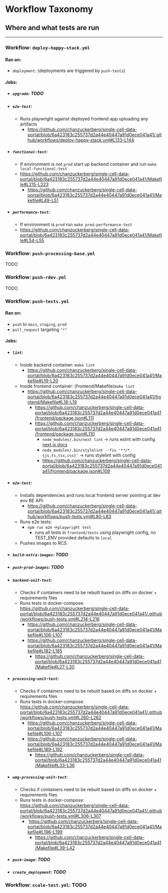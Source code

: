 # Workflow Taxonomy

## Where and what tests are run

---

### Workflow: `deploy-happy-stack.yml`

#### Ran on:

- `deployment`: (deployments are triggered by `push-tests`)

#### Jobs:

- ##### `upgrade`: TODO
- ##### `e2e-test`:
  - Runs playwright against deployed frontend app uploading any artifacts
    - https://github.com/chanzuckerberg/single-cell-data-portal/blob/6a423183c255737d2a44e40447a91d0ece041a41/.github/workflows/deploy-happy-stack.yml#L133-L144
- ##### `functional-test`:
  - If environment is not `prod` start up backend container and run `make local-functional-test`
  - https://github.com/chanzuckerberg/single-cell-data-portal/blob/6a423183c255737d2a44e40447a91d0ece041a41/Makefile#L215-L223
    - https://github.com/chanzuckerberg/single-cell-data-portal/blob/6a423183c255737d2a44e40447a91d0ece041a41/Makefile#L49-L51
- ##### `performance-test`:
  - If environment is `prod` run `make prod-performance-test`
  - https://github.com/chanzuckerberg/single-cell-data-portal/blob/6a423183c255737d2a44e40447a91d0ece041a41/Makefile#L54-L55

### Workflow: `push-processing-base.yml`

TODO

### Workflow: `push-rdev.yml`

TODO

### Workflow: `push-tests.yml`

#### Ran on:

- `push` to `main`, `staging`, `prod`
- `pull_request` targeting `"*"`

#### Jobs:

- ##### `lint`:

  - Inside backend container: `make lint`
    - https://github.com/chanzuckerberg/single-cell-data-portal/blob/6a423183c255737d2a44e40447a91d0ece041a41/Makefile#L19-L20
  - Inside frontend container: (frontend/Makefile)`make lint`
    - https://github.com/chanzuckerberg/single-cell-data-portal/blob/6a423183c255737d2a44e40447a91d0ece041a41/frontend/Makefile#L18-L19
      - https://github.com/chanzuckerberg/single-cell-data-portal/blob/6a423183c255737d2a44e40447a91d0ece041a41/frontend/package.json#L111
      - https://github.com/chanzuckerberg/single-cell-data-portal/blob/6a423183c255737d2a44e40447a91d0ece041a41/frontend/package.json#L110
        - `node_modules/.bin/next lint` -> runs eslint with config [next.js docs](https://nextjs.org/docs/basic-features/eslint)
        - `node_modules/.bin/stylelint --fix '**/*.{js,ts,tsx,css}'` -> runs stylelint with config
        - https://github.com/chanzuckerberg/single-cell-data-portal/blob/6a423183c255737d2a44e40447a91d0ece041a41/frontend/package.json#L109

- ##### `e2e-test`:

  - Installs dependencies and runs local frontend server pointing at dev env BE API:
    - https://github.com/chanzuckerberg/single-cell-data-portal/blob/6a423183c255737d2a44e40447a91d0ece041a41/.github/workflows/push-tests.yml#L80-L83
  - Runs e2e tests:
    - `npm run e2e` ->`playwright test`
      - runs all tests in `frontend/tests` using playwright config, no TEST_ENV provided defaults to `local`
  - Pushes images to RCS

- ##### `build-extra-images`: TODO

- ##### `push-prod-images`: TODO

- ##### `backend-unit-test`:

  - Checks if containers need to be rebuilt based on diffs on docker + requirements files
  - Runs tests in docker-compose: https://github.com/chanzuckerberg/single-cell-data-portal/blob/6a423183c255737d2a44e40447a91d0ece041a41/.github/workflows/push-tests.yml#L214-L216
    - https://github.com/chanzuckerberg/single-cell-data-portal/blob/6a423183c255737d2a44e40447a91d0ece041a41/Makefile#L106-L107
    - https://github.com/chanzuckerberg/single-cell-data-portal/blob/6a423183c255737d2a44e40447a91d0ece041a41/Makefile#L182-L185
      - https://github.com/chanzuckerberg/single-cell-data-portal/blob/6a423183c255737d2a44e40447a91d0ece041a41/Makefile#L27-L30

- ##### `processing-unit-test`:

  - Checks if containers need to be rebuilt based on diffs on docker + requirements files
  - Runs tests in docker-compose: https://github.com/chanzuckerberg/single-cell-data-portal/blob/6a423183c255737d2a44e40447a91d0ece041a41/.github/workflows/push-tests.yml#L260-L262
    - https://github.com/chanzuckerberg/single-cell-data-portal/blob/6a423183c255737d2a44e40447a91d0ece041a41/Makefile#L106-L107
    - https://github.com/chanzuckerberg/single-cell-data-portal/blob/6a423183c255737d2a44e40447a91d0ece041a41/Makefile#L189-L192
      - https://github.com/chanzuckerberg/single-cell-data-portal/blob/6a423183c255737d2a44e40447a91d0ece041a41/Makefile#L33-L36

- ##### `wmg-processing-unit-test`:

  - Checks if containers need to be rebuilt based on diffs on docker + requirements files
  - Runs tests in docker-compose: https://github.com/chanzuckerberg/single-cell-data-portal/blob/6a423183c255737d2a44e40447a91d0ece041a41/.github/workflows/push-tests.yml#L306-L307
    - `https://github.com/chanzuckerberg/single-cell-data-portal/blob/6a423183c255737d2a44e40447a91d0ece041a41/Makefile#L196-L199
      - https://github.com/chanzuckerberg/single-cell-data-portal/blob/6a423183c255737d2a44e40447a91d0ece041a41/Makefile#L39-L42

- ##### `push-image`: TODO
- ##### `create_deployment`: TODO

### Workflow: `scale-test.yml`: TODO
